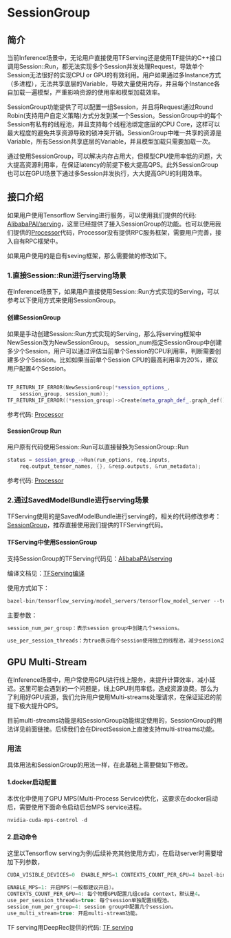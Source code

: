 # SessionGroup

## 简介
当前Inference场景中，无论用户直接使用TFServing还是使用TF提供的C++接口调用Session::Run，都无法实现多个Session并发处理Request，导致单个Session无法很好的实现CPU or GPU的有效利用。用户如果通过多Instance方式（多进程），无法共享底层的Variable，导致大量使用内存，并且每个Instance各自加载一遍模型，严重影响资源的使用率和模型加载效率。

SessionGroup功能提供了可以配置一组Session，并且将Request通过Round Robin(支持用户自定义策略)方式分发到某一个Session。SessionGroup中的每个Session有私有的线程池，并且支持每个线程池绑定底层的CPU Core，这样可以最大程度的避免共享资源导致的锁冲突开销。SessionGroup中唯一共享的资源是Variable，所有Session共享底层的Variable，并且模型加载只需要加载一次。

通过使用SessionGroup，可以解决内存占用大，但模型CPU使用率低的问题，大大提高资源利用率，在保证latency的前提下极大提高QPS。此外SessionGroup也可以在GPU场景下通过多Session并发执行，大大提高GPU的利用效率。

## 接口介绍

如果用户使用Tensorflow Serving进行服务，可以使用我们提供的代码: [AlibabaPAI/serving](https://github.com/AlibabaPAI/serving/commits/deeprec)，这里已经提供了接入SessionGroup的功能。也可以使用我们提供的[Processor](https://github.com/alibaba/DeepRec/tree/main/serving)代码，Processor没有提供RPC服务框架，需要用户完善，接入自有RPC框架中。

如果用户使用的是自有seving框架，那么需要做的修改如下。

### 1.直接Session::Run进行serving场景
在Inference场景下，如果用户直接使用Session::Run方式实现的Serving，可以参考以下使用方式来使用SessionGroup。

#### 创建SessionGroup

如果是手动创建Session::Run方式实现的Serving，那么将serving框架中NewSession改为NewSessionGroup。
session_num指定SessionGroup中创建多少个Session，用户可以通过评估当前单个Session的CPU利用率，判断需要创建多少个Session。比如如果当前单个Session CPU的最高利用率为20%，建议用户配置4个Session。

```c++

TF_RETURN_IF_ERROR(NewSessionGroup(*session_options_,
    session_group, session_num));
TF_RETURN_IF_ERROR((*session_group)->Create(meta_graph_def_.graph_def()));

```
参考代码: [Processor](https://github.com/alibaba/DeepRec/blob/main/serving/processor/serving/model_session.cc#L143)

#### SessionGroup Run

用户原有代码使用Session::Run可以直接替换为SessionGroup::Run

```c++
status = session_group_->Run(run_options, req.inputs,
    req.output_tensor_names, {}, &resp.outputs, &run_metadata);

```
参考代码: [Processor](https://github.com/alibaba/DeepRec/blob/main/serving/processor/serving/model_session.cc#L308)

### 2.通过SavedModelBundle进行serving场景
TFServing使用的是SavedModelBundle进行serving的，相关的代码修改参考：[SessionGroup](https://github.com/AlibabaPAI/serving/commit/8b92300da84652f00f13fd20f5df0656cfa26217)，推荐直接使用我们提供的TFServing代码。

#### TFServing中使用SessionGroup

支持SessionGroup的TFServing代码见：[AlibabaPAI/serving](https://github.com/AlibabaPAI/serving/commits/deeprec)

编译文档见：[TFServing编译](https://deeprec.readthedocs.io/zh/latest/TFServing-Compile-And-Install.html)

使用方式如下：
```c++
bazel-bin/tensorflow_serving/model_servers/tensorflow_model_server --tensorflow_intra_op_parallelism=16 --tensorflow_inter_op_parallelism=16 --use_per_session_threads=true --session_num_per_group=4 --model_base_path=/xxx/pb
```

主要参数：
```c++
session_num_per_group：表示session group中创建几个sessions。

use_per_session_threads：为true表示每个session使用独立的线程池，减少session之间的干扰，建议配置为true。每个session的线程池都是通过tensorflow_intra_op_parallelis和tensorflow_inter_op_parallelism控制大小。
```

## GPU Multi-Stream
在Inference场景中，用户常使用GPU进行线上服务，来提升计算效率，减小延迟。这里可能会遇到的一个问题是，线上GPU利用率低，造成资源浪费。那么为了利用好GPU资源，我们允许用户使用Multi-streams处理请求，在保证延迟的前提下极大提升QPS。

目前multi-streams功能是和SessionGroup功能绑定使用的，SessionGroup的用法详见前面链接。后续我们会在DirectSession上直接支持multi-streams功能。

### 用法
具体用法和SessionGroup的用法一样，在此基础上需要做如下修改。

#### 1.docker启动配置
本优化中使用了GPU MPS(Multi-Process Service)优化，这要求在docker启动后，需要使用下面命令启动后台MPS service进程。

```c++
nvidia-cuda-mps-control -d
```

#### 2.启动命令
这里以Tensorflow serving为例(后续补充其他使用方式)，在启动server时需要增加下列参数，

```c++
CUDA_VISIBLE_DEVICES=0  ENABLE_MPS=1 CONTEXTS_COUNT_PER_GPU=4 bazel-bin/tensorflow_serving/model_servers/tensorflow_model_server --tensorflow_intra_op_parallelism=8 --tensorflow_inter_op_parallelism=8 --use_per_session_threads=true  --session_num_per_group=4 --use_multi_stream=true --allow_gpu_mem_growth=true --model_base_path=/xx/xx/pb/

ENABLE_MPS=1: 开启MPS(一般都建议开启)。
CONTEXTS_COUNT_PER_GPU=4: 每个物理GPU配置几组cuda context，默认是4。
use_per_session_threads=true: 每个session单独配置线程池。
session_num_per_group=4: session group中配置几个session。
use_multi_stream=true: 开启multi-stream功能。
```
TF serving用DeepRec提供的代码: [TF serving](https://github.com/AlibabaPAI/serving/commits/deeprec)

